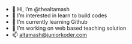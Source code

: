 - 👋 Hi, I’m @thealtamash
- 👀 I’m interested in learn to build codes
- 🌱 I’m currently learning Github
- 💞️ I’m working on web based teaching solution
- 📫 altamash@juniorkoder.com

<!---
thealtamash/thealtamash is a ✨ special ✨ repository because its `README.md` (this file) appears on your GitHub profile.
You can click the Preview link to take a look at your changes.
--->
